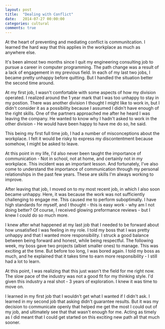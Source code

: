 ```yaml
---
layout: post
title:  "Dealing with Conflict"
date:   2014-07-27 00:00:00
categories: cultural
comments: true
---
```


At the heart of preventing and mediating conflict is communitcation. I learned the hard way that this applies in the workplace as much as anywhere else.

It's been almost two months since I quit my engineering consulting job to pursue a career in computer programming. The path change was a result of a lack of engagement in my previous field. In each of my last two jobs, I became pretty unhappy before quitting. But I handled the situation better the second time around.

At my first job, I wasn't comfortable with some aspects of how my division operated. I realized around the 1 year mark that I was too unhappy to stay in my postion. There was another division I thought I might like to work in, but I didn't consider it as a possibility because I assumed I didn't have enough of the right skills. One of the partners approached me after he heard I was leaving the company. He wanted to know why I hadn't asked to work in the other division - He would have been happy to have me do so, he said. 

This being my first full time job, I had a number of misconceptions about the workplace. I felt it would be risky to express my discontentment because somehow, I might be asked to leave.

At this point in my life, I'd also never been taught the importance of communication - Not in school, not at home, and certainly not in my workplace. This incident was an important lesson. And fortunately, I've also come to understand the importance of communication through my personal relationships in the past few years. These are skills I'm always working to improve.

After leaving that job, I moved on to my most recent job, in which I also soon became unhappy. Here, it was because the work was not sufficiently challenging to engage me. This caused me to perform suboptimally. I have high standards for myself, and I thought - this is easy work - why am I not doing better? Of course, I received glowing preformance reviews - but I knew I could do so much more.

I knew after what happened at my last job that I needed to be forward about how unsatisfied I was feeling in my role. I told my boss that I was pretty unhappy and that I wanted more responsibility. I struck a good balance between being forward and honest, while being respectful. The following week, my boss gave two projects (albiet smaller ones) to manage. This was exciting at the time. But before too long, I was bored again. I told my boss as much, and he explained that it takes time to earn more responsibility - I still had a lot to learn.

At this point, I was realizing that this just wasn't the field for me right now. The slow pace of the industry was not a good fit for my thinking style. I'd given this industry a real shot - 3 years of exploration. I knew it was time to move on.

I learned in my first job that I wouldn't get what I wanted if I didn't ask. I learned in my second job that asking didn't guarantee results. But it was my decision to communicate openly that helped me get the most I could out of my job, and ultimately see that that wasn't enough for me. Acting as timely as I did meant that I could get started on this exciting new path all that much sooner.